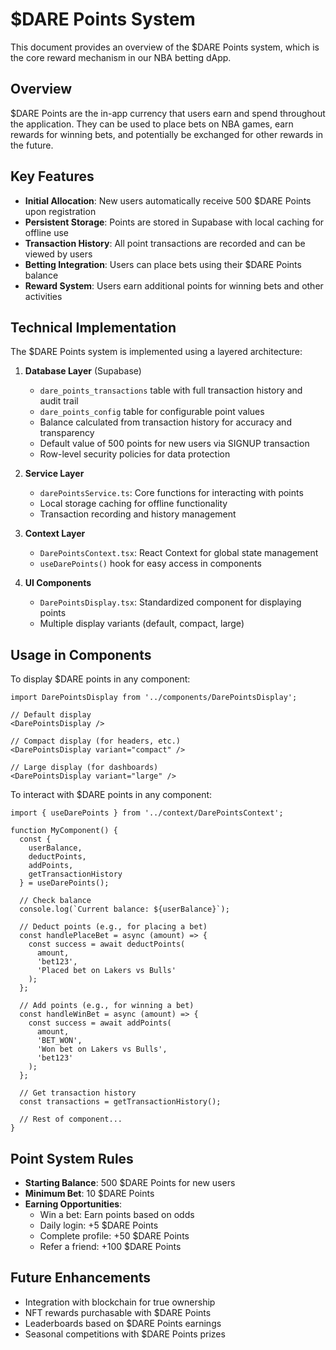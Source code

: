 # $DARE Points System

This document provides an overview of the $DARE Points system, which is the core reward mechanism in our NBA betting dApp.

## Overview

$DARE Points are the in-app currency that users earn and spend throughout the application. They can be used to place bets on NBA games, earn rewards for winning bets, and potentially be exchanged for other rewards in the future.

## Key Features

- **Initial Allocation**: New users automatically receive 500 $DARE Points upon registration
- **Persistent Storage**: Points are stored in Supabase with local caching for offline use
- **Transaction History**: All point transactions are recorded and can be viewed by users
- **Betting Integration**: Users can place bets using their $DARE Points balance
- **Reward System**: Users earn additional points for winning bets and other activities

## Technical Implementation

The $DARE Points system is implemented using a layered architecture:

1. **Database Layer** (Supabase)
   - `dare_points_transactions` table with full transaction history and audit trail
   - `dare_points_config` table for configurable point values
   - Balance calculated from transaction history for accuracy and transparency
   - Default value of 500 points for new users via SIGNUP transaction
   - Row-level security policies for data protection

2. **Service Layer**
   - `darePointsService.ts`: Core functions for interacting with points
   - Local storage caching for offline functionality
   - Transaction recording and history management

3. **Context Layer**
   - `DarePointsContext.tsx`: React Context for global state management
   - `useDarePoints()` hook for easy access in components

4. **UI Components**
   - `DarePointsDisplay.tsx`: Standardized component for displaying points
   - Multiple display variants (default, compact, large)

## Usage in Components

To display $DARE points in any component:

```tsx
import DarePointsDisplay from '../components/DarePointsDisplay';

// Default display
<DarePointsDisplay />

// Compact display (for headers, etc.)
<DarePointsDisplay variant="compact" />

// Large display (for dashboards)
<DarePointsDisplay variant="large" />
```

To interact with $DARE points in any component:

```tsx
import { useDarePoints } from '../context/DarePointsContext';

function MyComponent() {
  const { 
    userBalance, 
    deductPoints, 
    addPoints,
    getTransactionHistory 
  } = useDarePoints();

  // Check balance
  console.log(`Current balance: ${userBalance}`);

  // Deduct points (e.g., for placing a bet)
  const handlePlaceBet = async (amount) => {
    const success = await deductPoints(
      amount, 
      'bet123', 
      'Placed bet on Lakers vs Bulls'
    );
  };

  // Add points (e.g., for winning a bet)
  const handleWinBet = async (amount) => {
    const success = await addPoints(
      amount,
      'BET_WON',
      'Won bet on Lakers vs Bulls',
      'bet123'
    );
  };

  // Get transaction history
  const transactions = getTransactionHistory();

  // Rest of component...
}
```

## Point System Rules

- **Starting Balance**: 500 $DARE Points for new users
- **Minimum Bet**: 10 $DARE Points
- **Earning Opportunities**:
  - Win a bet: Earn points based on odds
  - Daily login: +5 $DARE Points
  - Complete profile: +50 $DARE Points
  - Refer a friend: +100 $DARE Points

## Future Enhancements

- Integration with blockchain for true ownership
- NFT rewards purchasable with $DARE Points
- Leaderboards based on $DARE Points earnings
- Seasonal competitions with $DARE Points prizes 